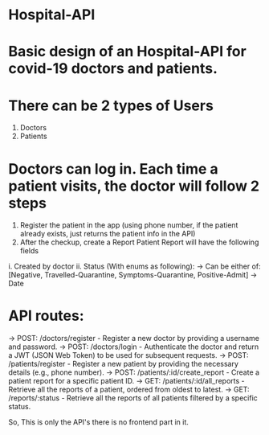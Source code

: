 # Hospital-API
# Basic design of an Hospital-API for covid-19 doctors and patients. 
# There can be 2 types of Users
1. Doctors
2. Patients

# Doctors can log in. Each time a patient visits, the doctor will follow 2 steps

1. Register the patient in the app (using phone number, if the patient already exists, just returns the patient info in the API)
2. After the checkup, create a Report Patient Report will have the following fields

i. Created by doctor
ii. Status (With enums as following):
-> Can be either of: [Negative, Travelled-Quarantine, Symptoms-Quarantine, Positive-Admit]
-> Date

# API routes:
-> POST: /doctors/register - Register a new doctor by providing a username
and password.
-> POST: /doctors/login - Authenticate the doctor and return a JWT (JSON Web
Token) to be used for subsequent requests.
-> POST: /patients/register - Register a new patient by providing the necessary
details (e.g., phone number).
-> POST: /patients/:id/create_report - Create a patient report for a specific
patient ID.
-> GET: /patients/:id/all_reports - Retrieve all the reports of a patient, ordered
from oldest to latest.
-> GET: /reports/:status - Retrieve all the reports of all patients filtered by a
specific status.

So, This is only the API's there is no frontend part in it.

